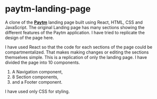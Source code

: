 # paytm-landing-page
A clone of the **[Paytm](https://paytm.com/)** landing page built using React, HTML, CSS and JavaScript.
The original Landing page has many sections showing the different features of the Paytm application. I have tried to replicate the design of the page here. 

I have used React so that the code for each sections of the page could be compartmentalized. That makes making changes or editing the sections themselves simple. This is a replication of only the landing page. I have divided the page into 10 components.

1. A Navigation component, 
2. 8 Section components,
3. and a Footer component.

I have used only CSS for styling.
